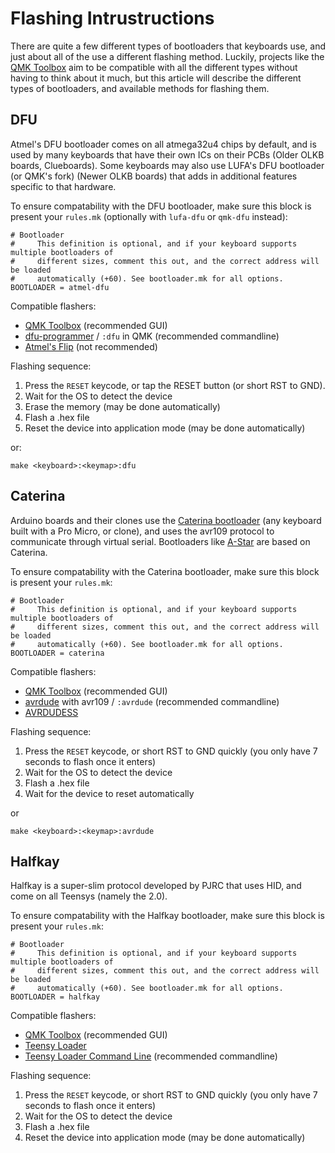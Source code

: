 # Flashing Intrustructions

There are quite a few different types of bootloaders that keyboards use, and just about all of the use a different flashing method. Luckily, projects like the [QMK Toolbox](https://github.com/qmk/qmk_toolbox/releases) aim to be compatible with all the different types without having to think about it much, but this article will describe the different types of bootloaders, and available methods for flashing them.

## DFU

Atmel's DFU bootloader comes on all atmega32u4 chips by default, and is used by many keyboards that have their own ICs on their PCBs (Older OLKB boards, Clueboards). Some keyboards may also use LUFA's DFU bootloader (or QMK's fork) (Newer OLKB boards) that adds in additional features specific to that hardware.

To ensure compatability with the DFU bootloader, make sure this block is present your `rules.mk` (optionally with `lufa-dfu` or `qmk-dfu` instead):

    # Bootloader
    #     This definition is optional, and if your keyboard supports multiple bootloaders of
    #     different sizes, comment this out, and the correct address will be loaded 
    #     automatically (+60). See bootloader.mk for all options.
    BOOTLOADER = atmel-dfu

Compatible flashers:

* [QMK Toolbox](https://github.com/qmk/qmk_toolbox/releases) (recommended GUI)
* [dfu-programmer](https://github.com/dfu-programmer/dfu-programmer) / `:dfu` in QMK (recommended commandline)
* [Atmel's Flip](http://www.atmel.com/tools/flip.aspx) (not recommended)

Flashing sequence:

1. Press the `RESET` keycode, or tap the RESET button (or short RST to GND).
2. Wait for the OS to detect the device
3. Erase the memory (may be done automatically)
4. Flash a .hex file
5. Reset the device into application mode (may be done automatically)

or:

    make <keyboard>:<keymap>:dfu

## Caterina

Arduino boards and their clones use the [Caterina bootloader](https://github.com/arduino/Arduino/tree/master/hardware/arduino/avr/bootloaders/caterina) (any keyboard built with a Pro Micro, or clone), and uses the avr109 protocol to communicate through virtual serial. Bootloaders like [A-Star](https://www.pololu.com/docs/0J61/9) are based on Caterina.

To ensure compatability with the Caterina bootloader, make sure this block is present your `rules.mk`:

    # Bootloader
    #     This definition is optional, and if your keyboard supports multiple bootloaders of
    #     different sizes, comment this out, and the correct address will be loaded 
    #     automatically (+60). See bootloader.mk for all options.
    BOOTLOADER = caterina

Compatible flashers:

* [QMK Toolbox](https://github.com/qmk/qmk_toolbox/releases) (recommended GUI)
* [avrdude](http://www.nongnu.org/avrdude/) with avr109 / `:avrdude` (recommended commandline)
* [AVRDUDESS](https://github.com/zkemble/AVRDUDESS)

Flashing sequence:

1. Press the `RESET` keycode, or short RST to GND quickly (you only have 7 seconds to flash once it enters)
2. Wait for the OS to detect the device
4. Flash a .hex file
5. Wait for the device to reset automatically

or

    make <keyboard>:<keymap>:avrdude

## Halfkay

Halfkay is a super-slim protocol developed by PJRC that uses HID, and come on all Teensys (namely the 2.0).

To ensure compatability with the Halfkay bootloader, make sure this block is present your `rules.mk`:

    # Bootloader
    #     This definition is optional, and if your keyboard supports multiple bootloaders of
    #     different sizes, comment this out, and the correct address will be loaded 
    #     automatically (+60). See bootloader.mk for all options.
    BOOTLOADER = halfkay

Compatible flashers:

* [QMK Toolbox](https://github.com/qmk/qmk_toolbox/releases) (recommended GUI)
* [Teensy Loader](https://www.pjrc.com/teensy/loader.html)
* [Teensy Loader Command Line](https://www.pjrc.com/teensy/loader_cli.html) (recommended commandline)

Flashing sequence:

1. Press the `RESET` keycode, or short RST to GND quickly (you only have 7 seconds to flash once it enters)
2. Wait for the OS to detect the device
4. Flash a .hex file
5. Reset the device into application mode (may be done automatically)

